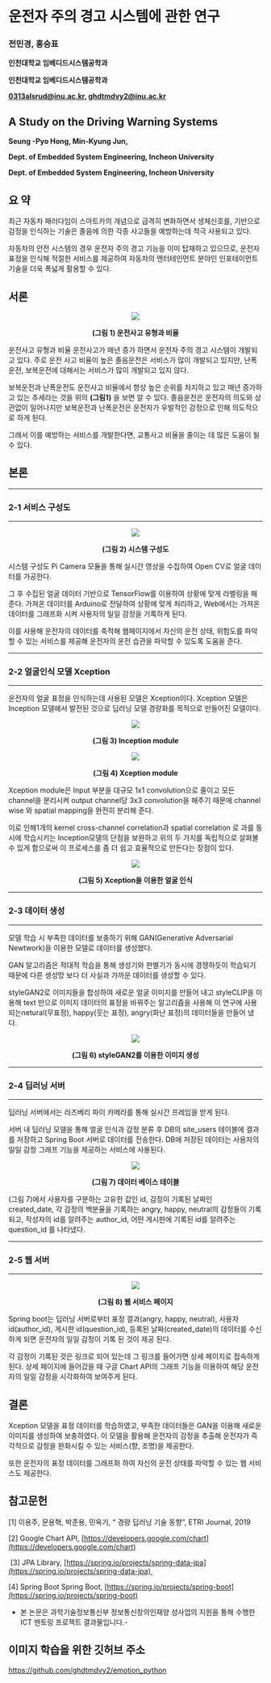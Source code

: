 # 운전자 주의 경고 시스템에 관한 연구

### **전민경, 홍승표**

**인천대학교 임베디드시스템공학과**

**인천대학교 임베디드시스템공학과**

**0313alsrud@inu.ac.kr, ghdtmdvy2@inu.ac.kr**

## A Study on the Driving Warning Systems

**Seung -Pyo Hong, Min-Kyung Jun,** 

**Dept. of Embedded System Engineering, Incheon University** 

**Dept. of Embedded System Engineering, Incheon University**


## 요 약


최근 자동차 패러다임이 스마트카의 개념으로 급격히 변화하면서 생체신호를, 기반으로 감정을 인식하는 기술은 졸음에 의한 각종 사고들을 예방하는데 적극 사용되고 있다. 

자동차의 안전 시스템의 경우 운전자 주의 경고 기능을 이미 탑재하고 있으므로, 운전자 표정을 인식해 적절한 서비스를 제공하여 자동차의 엔터테인먼트 분야인 인포테이먼트 기술을 더욱 폭넓게 활용할 수 있다.

## 서론

<p align="center"><img src="img_1.png"></p>

**<p align="center">(그림 1) 운전사고 유형과 비율</p>**

운전사고 유형과 비율 운전사고가 매년 증가 하면서 운전자 주의 경고 시스템이 개발되고 있다. 주로 운전 사고 비율이 높은 졸음운전은 서비스가 많이 개발되고 있지만, 난폭운전, 보복운전에 대해서는 서비스가 많이 개발되고 있지 않다. 

보복운전과 난폭운전도 운전사고 비율에서 항상 높은 순위를 차지하고 있고 매년 증가하고 있는 추세라는 것을 위의 **(그림1)** 을 보면 알 수 있다. 졸음운전은 운전자의 의도와 상관없이 일어나지만 보복운전과 난폭운전은 운전자가 우발적인 감정으로 인해 의도적으로 하게 된다. 

그래서 이를 예방하는 서비스를 개발한다면, 교통사고 비율을 줄이는 데 많은 도움이 될 수 있다.

## 본론

---
### 2-1 서비스 구성도
---

<p align="center"><img src="img_4.png"></p>

**<p align="center">(그림 2) 시스템 구성도</p>**

시스템 구성도 Pi Camera 모듈을 통해 실시간 영상을 수집하여 Open CV로 얼굴 데이터를 가공한다. 

그 후 수집된 얼굴 데이터 기반으로 TensorFlow를 이용하여 상황에 맞게 라벨링을 해준다. 가져온 데이터를 Arduino로 전달하여 상황에 맞게 처리하고, Web에서는 가져온 데이터를 그래프화 시켜 사용자의 일일 감정을 기록하게 된다. 

이를 사용해 운전자의 데이터를 축적해 웹페이지에서 자신의 운전 상태, 위험도를 파악할 수 있는 서비스를 제공해 운전자의 운전 습관을 파악할 수 있도록 도움을 준다.

---
### 2-2 얼굴인식 모델 Xception
---

운전자의 얼굴 표정을 인식하는데 사용된 모델은 Xception이다. Xception 모델은 Inception 모델에서 발전된 것으로 딥러닝 모델 경량화를 목적으로 만들어진 모델이다.

<p align="center"><img src="img_5.png"></p>

**<p align="center">(그림 3) Inception module</p>**

<p align="center"><img src="img_6.png"></p>

**<p align="center">(그림 4) Xception module</p>**


Xception module은 Input 부분을 대규모 1x1 convolution으로 줄이고 모든 channel을 분리시켜 output channel당 3x3 convolution을 해주기 때문에 channel wise 와 spatial mapping을 완전히 분리해 준다. 

이로 인해1개의 kernel cross-channel correlation과 spatial correlation 로 과를 동시에 학습시키는 Inception모델의 단점을 보완하고 위의 두 가지를 독립적으로 살펴볼 수 있게 함으로써 이 프로세스를 좀 더 쉽고 효율적으로 만든다는 장점이 있다.

<p align="center"><img src="img_7.png"></p>

**<p align="center">(그림 5) Xception을 이용한 얼굴 인식</p>**

---
### **2-3 데이터 생성**
---

모델 학습 시 부족한 데이터를 보충하기 위해 GAN(Generative Adversarial Newtwork)을 이용한 모델로 데이터를 생성했다. 

GAN 알고리즘은 적대적 학습을 통해 생성기와 판별기가 동시에 경쟁하듯이 학습되기 때문에 다른 생성망 보다 더 사실과 가까운 데이터를 생성할 수 있다. 

styleGAN2로 이미지들을 합성하여 새로운 얼굴 이미지를 만들어 내고 styleCLIP을 이용해 text 만으로 이미지 데이터의 표정을 바꿔주는 알고리즘을 사용해 이 연구에 사용되는netural(무표정), happy(웃는 표정), angry(화난 표정)의 데이터들을 만들어 냈다.

<p align="center"><img src="img_8.png"></p>

**<p align="center">(그림 6) styleGAN2를 이용한 이미지 생성</p>**

---
### 2-4 딥러닝 서버
---

딥러닝 서버에서는 라즈베리 파이 카메라를 통해 실시간 프레임을 받게 된다. 

서버 내 딥러닝 모델을 통해 얼굴 인식과 감정 분류 후 DB의 site_users 테이블에 결과를 저장하고 Spring Boot 서버로 데이터를 전송한다. DB에 저장된 데이터는 사용자의 일일 감정 그래프 기능을 제공하는 서비스에 사용된다.

<p align="center"><img src="img_9.png"></p>

**<p align="center">(그림 7) 데이터 베이스 테이블</p>**

(그림 7)에서 사용자를 구분하는 고유한 값인 id, 감정이 기록된 날짜인 created_date, 각 감정의 백분율을 기록하는 angry, happy, neutral의 감정들이 기록 되고, 작성자의 id를 알려주는 author_id, 어떤 게시판에 기록된 id를 알려주는 question_id 를 나타냈다.

---
### 2-5 웹 서버
---

<p align="center"><img src="img_10.png"></p>

**<p align="center">(그림 8) 웹 서비스 페이지</p>**

Spring boot는 딥러닝 서버로부터 표정 결과(angry, happy, neutral), 사용자 id(author_id), 게시판 id(question_id), 등록된 날짜(created_date)의 데이터를 수신하게 되면 운전자의 일일 감정이 기록 된 것이 제공 된다. 

각 감정이 기록된 것은 링크로 되어 있는데 그 링크를 들어가면 상세 페이지로 접속하게 된다. 상세 페이지에 들어갔을 때 구글 Chart API의 그래프 기능을 이용하여 해당 운전자의 일일 감정을 시각화하여 보여주게 된다.

## 결론

 Xception 모델을 표정 데이터를 학습하였고, 부족한 데이터들은 GAN을 이용해 새로운 이미지를 생성하여 보충하였다. 이 모델을 활용해 운전자의 감정을 추출해 운전자가 즉각적으로 감정을 완화시킬 수 있는 서비스(향, 조명)을 제공한다. 

또한 운전자의 표정 데이터를 그래프화 하여 자신의 운전 상태를 파악할 수 있는 웹 서비스도 제공한다. 

## 참고문헌

[1] 이용주, 문용혁, 박준용, 민옥기, “ 경량 딥러닝 기술 동향”, ETRI Journal, 2019 

[2] Google Chart API, [https://developers.google.com/chart](https://developers.google.com/chart)

 [3] JPA Library, [https://spring.io/projects/spring-data-jpa](https://spring.io/projects/spring-data-jpa) 

[4] Spring Boot Spring Boot, [https://spring.io/projects/spring-boot](https://spring.io/projects/spring-boot)

- 본 논문은 과학기술정보통신부 정보통신창의인재양 성사업의 지원을 통해 수행한 ICT 멘토링 프로젝트 결과물입니다.-

## 이미지 학습을 위한 깃허브 주소
https://github.com/ghdtmdvy2/emotion_python
